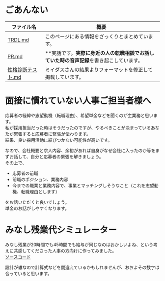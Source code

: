 # ごあんない

|ファイル名|概要|
|---|---|
|[TRDL.md](TRDL.md)|このページにある情報をざっくりとまとめています。|
|[PR.md](PR.md)|**実話です。**実際に身近の人の転職相談でお話していた時の音声記録**を書き起こしています。|
|[性格診断テスト.md](性格診断テスト.md)|ミイダスさんの結果よりフォーマットを修正して掲載しています。|

# 面接に慣れていない人事ご担当者様へ
応募者の経緯や志望動機（転職理由）、希望単金などを聞くのが主業務と思います。  
私が採用担当だった時はそうだったのですが、やるべきことが決まっているあなたが緊張すると応募者に緊張が伝わります。  
結果、良い採用活動に結びつかない可能性が高いです。  
 
なので、会社概要と求人内容、余裕があれば自身がなぜ会社に入ったのか等をまずお話して、自分と応募者の緊張を解きましょう。  
その上で、

- 応募者の前職
- 前職のポジション、業務内容
- 今までの職業と業務内容で、事業とマッチングしそうなこと（これを志望動機、転職理由とします）

をお話いただくと良いでしょう。  
単金のお話がしやすくなります。

# みなし残業代シミュレーター
みなし残業が20時間でも45時間でも給与が同じなのはおかしいよね、という考えに共感してくださった人事の方向けに作ってみました。  
[ソースコード](../../../../minasi)  
  
設計が雑なので計算式などを間違えているかもしれませんが、おおよその数字は合っていると思います。
